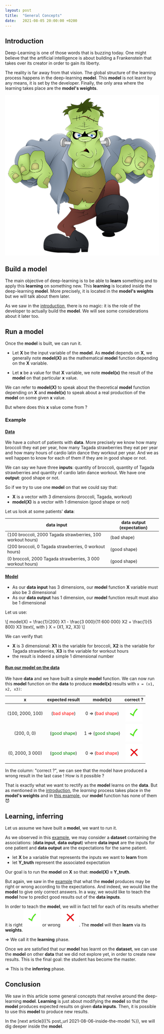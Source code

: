 ```yaml
---
layout: post
title:  "General Concepts"
date:   2021-08-05 20:00:00 +0200
---
```


## Introduction 

Deep-Learning is one of those words that is buzzing today. One might believe that the artificial intelligence 
is about building a Frankenstein that takes over its creator in order to gain its liberty.

The reality is far away from that vision. The global structure of the learning process happens in the 
deep-learning **model**. This **model** is not learnt by any means, it is set by the developer. 
Finally, the only area where the learning takes place are the **model's weights**.

![Frankenstein](/_assets/images/general/Frankenstein.png)

## Build a model

The main objective of deep-learning is to be able to **learn** something and to apply this **learning** on something 
new. This **learning** is located inside the deep-learning **model**. More precisely, it is located in the 
**model's weights** but we will talk about them later.

As we saw in the [introduction](#introduction), there is no magic: 
it is the role of the developer to actually build the **model**. We will see some considerations about it later too. 

## Run a model 

Once the **model** is built, we can run it. 

- Let **X** be the input variable of the **model**. As **model** depends on **X**, we generally note **model(X)** as the 
mathematical **model** function depending on the **X** variable. 

- Let **x** be a value for that **X** variable, we note **model(x)** the result of the **model** 
on that particular **x** value. 

We can refer to **model(X)** to speak about the theoretical **model** function depending on **X** and 
**model(x)** to speak about a real production of the **model** on some given **x** value. 

But where does this **x** value come from ? 

### Example 

#### <span style="text-decoration:underline"> Data </span>

We have a cohort of patients with **data**. More precisely we know how many broccoli they eat per year, how many 
Tagada strawberries they eat per year and how many hours of cardio latin dance they workout per year. 
And we as well happen to know for each of them if they are in good shape or not. 

We can say we have three **inputs**: 
quantity of broccoli, quantity of Tagada strawberries and quantity of cardio latin dance workout.
We have one **output**: good shape or not. 

So if we try to use one **model** on that we could say that: 
- **X** is a vector with 3 dimensions (broccoli, Tagada, workout)
- **model(X)** is a vector with 1 dimension (good shape or not)

Let us look at some patients' **data**: 

| data input | data output (expectation) |
| ---------------- | ----- |
| (100 broccoli, 2000 Tagada strawberries, 100 workout hours) | (bad shape) |
|(200 broccoli,  0 Tagada strawberries, 0 workout hours) | (good shape) |
| (0 broccoli, 2000 Tagada strawberries, 3 000 workout hours) | (good shape) |

#### <span style="text-decoration:underline"> Model </span> 

- As our **data input** has 3 dimensions, our **model** function **X** variable must also be 3 dimensional
- As our **data output** has 1 dimension, our **model** function result must also be 1 dimensional 

Let us use: 

\\[ model(X) = \frac{1}{200} X1 - \frac{3 000}{11 600 000}  X2 + \frac{1}{5 800} X3 \text{, with } X = (X1, X2, X3) \\]

We can verify that:
- **X** is 3 dimensional: **X1** is the variable for broccoli, **X2** is the variable for Tagada strawberries, 
**X3** is the variable for workout hours
- the result is indeed a simple 1 dimensional number

#### <span style="text-decoration:underline"> Run our model on the data </span>

We have **data** and we have built a simple **model** function.
We can now run this **model** function on the **data** to produce **model(x)** results with `x = (x1, x2, x3)`:

| x | expected result | model(x) | correct ? |
| :----------------: | :-----: | :----: | :---: |
| (100, 2000, 100) | (<span style="color:red">bad shape</span>)    | 0 => (<span style="color:red">bad shape</span>) | ![wrong](/_assets/images/general/right.png) |
| (200,  0, 0)     | (<span style="color:green">good shape</span>) | 1 => (<span style="color:green">good shape</span>)    | ![wrong](/_assets/images/general/right.png) |
| (0, 2000, 3 000) | (<span style="color:green">good shape</span>) | 0 => (<span style="color:red">bad shape</span>) | ![right](/_assets/images/general/wrong.png) |

In the column: "correct ?", we can see that the model have produced a wrong result in the last case !
How is it possible ? 

That is exactly what we want to rectify as the **model** learns on the **data**. But as mentioned in 
the [introduction](#introduction), the *learning* process takes place in the **model's weights** and in 
[this example](#model), our **model** function has none of them :smiling_imp:

## Learning, inferring

Let us assume we have built a **model**, we want to run it.

As we observed in this [example](#example), we may consider a **dataset** containing the associations: 
(**data input**, **data output**) where **data input** are the inputs for one patient and 
**data output** are the expectations for the same patient.

- let **X** be a variable that represents the inputs we want to **learn** from
- let **Y_truth** represent the associated expectation

Our goal is to run the **model** on **X** so that: **model(X) = Y_truth**.  

But again, we saw in the [example](#example) that what the **model** produces may be right or wrong according to 
the expectations. And indeed, we would like the **model** to give only correct answers. In a way, we would like 
to teach the **model** how to predict good results out of the **data inputs**.

In order to teach the **model**, we will in fact tell for each of its results 
whether it is right ![right](/_assets/images/general/right.png) or wrong ![wrong](/_assets/images/general/wrong.png). 
The **model** will then **learn** via its **weights**. 

=> We call it the **learning** phase.

Once we are satisfied that our **model** has learnt on the **dataset**, we can use the **model** on other **data** that 
we did not explore yet, in order to create new results. This is the final goal: the student has become the master.

=> This is the **inferring** phase.

## Conclusion

We saw in this article some general concepts that revolve around the deep-learning **model**.
**Learning** is just about modifying the **model** so that the **model** produces expected results 
on given **data inputs**. 
Then, it is possible to use this **model** to produce new results.

In the [next article]({% post_url 2021-08-06-inside-the-model %}), we will dig deeper inside the **model**. 
